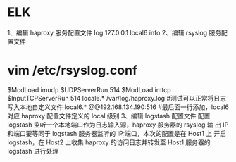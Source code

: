 # ELK
1、编辑 haproxy 服务配置文件
log 127.0.0.1 local6 info 
2、编辑 rsyslog 服务配置文件
# vim /etc/rsyslog.conf 
$ModLoad imudp
$UDPServerRun 514 
$ModLoad imtcp 
$InputTCPServerRun 514 
local6.*     /var/log/haproxy.log #测试可以正常将日志写入本地自定义文件 
local6.*     @@192.168.134.190:516   #最后面一行添加，local6 对应 haproxy 配置文件定义的 local 级别 
3、编辑 logstash 配置文件
配置 logstash 监听一个本地端口作为日志输入源，haproxy 服务器的 rsyslog 输 出 IP 和端口要等同于 logstash 服务器监听的 IP:端口，本次的配置是在 Host1 上 开启 logstash，在 Host2 上收集 haproxy 的访问日志并转发至 Host1 服务器的 logstash 进行处理
